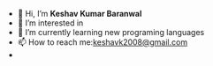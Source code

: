 - 👋 Hi, I’m **Keshav Kumar Baranwal**
- 👀 I’m interested in 
- 🌱 I’m currently learning new programing languages
- 📫 How to reach me:keshavk2008@gmail.com
-

<!---
Keshav-brnwl/Keshav-brnwl is a ✨ special ✨ repository because its `README.md` (this file) appears on your GitHub profile.
You can click the Preview link to take a look at your changes.
--->
